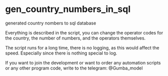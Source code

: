 # gen_country_numbers_in_sql
generated country nombers to sql database

Everything is described in the script, you can change the operator codes for the country, the number of numbers, and the operators themselves.

The script runs for a long time, there is no logging, as this would affect the speed. Especially since there is nothing special to log.

If you want to join the development or want to order any automation scripts or any other program code, write to the telegram: @Gumba_model
